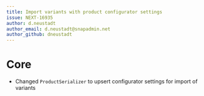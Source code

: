 ```yaml
---
title: Import variants with product configurator settings
issue: NEXT-16935
author: d.neustadt
author_email: d.neustadt@snapadmin.net 
author_github: dneustadt
---
```

# Core
* Changed `ProductSerializer` to upsert configurator settings for import of variants

